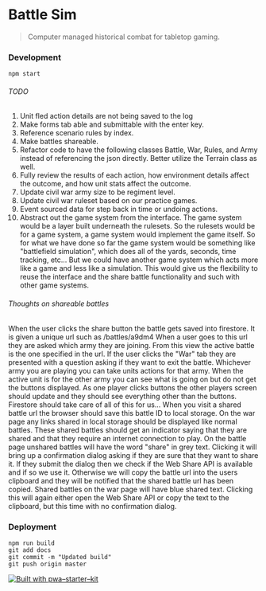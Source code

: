 # Battle Sim

> Computer managed historical combat for tabletop gaming.

### Development

`npm start`

###### TODO

1. Unit fled action details are not being saved to the log
1. Make forms tab able and submittable with the enter key.
1. Reference scenario rules by index.
1. Make battles shareable.
1. Refactor code to have the following classes Battle, War, Rules, and Army instead of referencing the json directly. Better utilize the Terrain class as well.
1. Fully review the results of each action, how environment details affect the outcome, and how unit stats affect the outcome.
1. Update civil war army size to be regiment level.
1. Update civil war ruleset based on our practice games.
1. Event sourced data for step back in time or undoing actions.
1. Abstract out the game system from the interface. The game system would be a layer built underneath the rulesets. So the rulesets would be for a game system, a game system would implement the game itself. So for what we have done so far the game system would be something like "battlefield simulation", which does all of the yards, seconds, time tracking, etc... But we could have another game system which acts more like a game and less like a simulation. This would give us the flexibility to reuse the interface and the share battle functionality and such with other game systems.

###### Thoughts on shareable battles
When the user clicks the share button the battle gets saved into firestore.
It is given a unique url such as /battles/a9dm4
When a user goes to this url they are asked which army they are joining.
From this view the active battle is the one specified in the url.
If the user clicks the "War" tab they are presented with a question asking if they want to exit the battle.
Whichever army you are playing you can take units actions for that army.
When the active unit is for the other army you can see what is going on but do not get the buttons displayed.
As one player clicks buttons the other players screen should update and they should see everything other than the buttons.
Firestore should take care of all of this for us...
When you visit a shared battle url the browser should save this battle ID to local storage.
On the war page any links shared in local storage should be displayed like normal battles.
These shared battles should get an indicator saying that they are shared and that they require an internet connection to play.
On the battle page unshared battles will have the word "share" in grey text. Clicking it will bring up a confirmation dialog asking if they are sure that they want to share it. If they submit the dialog then we check if the Web Share API is available and if so we use it. Otherwise we will copy the battle url into the users clipboard and they will be notified that the shared battle url has been copied.
Shared battles on the war page will have blue shared text. Clicking this will again either open the Web Share API or copy the text to the clipboard, but this time with no confirmation dialog.

### Deployment

```
npm run build
git add docs
git commit -m "Updated build"
git push origin master
```

[![Built with pwa–starter–kit](https://img.shields.io/badge/built_with-pwa–starter–kit_-blue.svg)](https://github.com/Polymer/pwa-starter-kit "Built with pwa–starter–kit")
